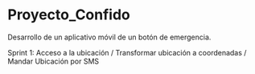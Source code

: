 # Proyecto_Confido
Desarrollo de un aplicativo móvil de un botón de emergencia.

Sprint 1: Acceso a la ubicación / Transformar ubicación a coordenadas / Mandar Ubicación por SMS
